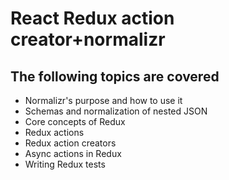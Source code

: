 # React Redux action creator+normalizr

## The following topics are covered
- Normalizr's purpose and how to use it
- Schemas and normalization of nested JSON
- Core concepts of Redux
- Redux actions
- Redux action creators
- Async actions in Redux
- Writing Redux tests
